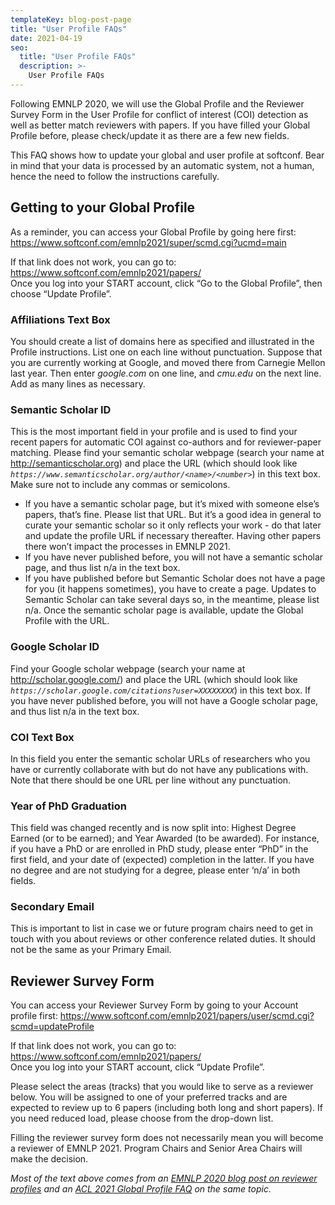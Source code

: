 ```yaml
---
templateKey: blog-post-page
title: "User Profile FAQs"
date: 2021-04-19
seo:
  title: "User Profile FAQs"
  description: >- 
    User Profile FAQs
---
```



Following EMNLP 2020, we will use the Global Profile and the Reviewer Survey Form in the User Profile for conflict of interest (COI) detection as well as better match reviewers with papers. If you have filled your Global Profile before, please check/update it as there are a few new fields. 

This FAQ shows how to update your global and user profile at softconf. Bear in mind that your data is processed by an automatic system, not a human, hence the need to follow the instructions carefully. 

## Getting to your Global Profile
As a reminder, you can access your Global Profile by going here first:
<https://www.softconf.com/emnlp2021/super/scmd.cgi?ucmd=main>

If that link does not work, you can go to:
<https://www.softconf.com/emnlp2021/papers/>  
Once you log into your START account, click “Go to the Global Profile”, then choose “Update Profile”.

### Affiliations Text Box
You should create a list of domains here as specified and illustrated in the Profile instructions. List one on each line without punctuation. Suppose that you are currently working at Google, and moved there from Carnegie Mellon last year. Then enter *google.com* on one line, and *cmu.edu* on the next line. Add as many lines as necessary.

### Semantic Scholar ID
This is the most important field in your profile and is used to find your recent papers for automatic COI against co-authors and for reviewer-paper matching. Please find your semantic scholar webpage (search your name at http://semanticscholar.org) and place the URL (which should look like *`https://www.semanticscholar.org/author/<name>/<number>`*) in this text box. Make sure not to include any commas or semicolons.
* If you have a semantic scholar page, but it’s mixed with someone else’s papers, that’s fine. Please list that URL. But it’s a good idea in general to curate your semantic scholar so it only reflects your work - do that later and update the profile URL if necessary thereafter. Having other papers there won’t impact the processes in EMNLP 2021.
* If you have never published before, you will not have a semantic scholar page, and thus list n/a in the text box.
* If you have published before but Semantic Scholar does not have a page for you (it happens sometimes), you have to create a page. Updates to Semantic Scholar can take several days so, in the meantime, please list n/a. Once the semantic scholar page is available, update the Global Profile with the URL.

### Google Scholar ID
Find your Google scholar webpage (search your name at http://scholar.google.com/) and place the URL (which should look like *`https://scholar.google.com/citations?user=XXXXXXXX`*) in this text box. If you have never published before, you will not have a Google scholar page, and thus list n/a in the text box.

### COI Text Box
In this field you enter the semantic scholar URLs of researchers who you have or currently collaborate with but do not have any publications with. Note that there should be one URL per line without any punctuation.

### Year of PhD Graduation
This field was changed recently and is now split into: Highest Degree Earned (or to be earned); and Year Awarded (to be awarded). For instance, if you have a PhD or are enrolled in PhD study, please enter “PhD” in the first field, and your date of (expected) completion in the latter. If you have no degree and are not studying for a degree, please enter ‘n/a’ in both fields.

### Secondary Email
This is important to list in case we or future program chairs need to get in touch with you about reviews or other conference related duties. It should not be the same as your Primary Email.


## Reviewer Survey Form
You can access your Reviewer Survey Form by going to your Account profile first:
<https://www.softconf.com/emnlp2021/papers/user/scmd.cgi?scmd=updateProfile>

If that link does not work, you can go to:
<https://www.softconf.com/emnlp2021/papers/>  
Once you log into your START account, click “Update Profile”.

Please select the areas (tracks) that you would like to serve as a reviewer below. You will be assigned to one of your preferred tracks and are expected to review up to 6 papers (including both long and short papers). If you need reduced load, please choose from the drop-down list. 

Filling the reviewer survey form does not necessarily mean you will become a reviewer of EMNLP 2021. Program Chairs and Senior Area Chairs will make the decision.

*Most of the text above comes from an [EMNLP 2020 blog post on reviewer profiles](https://2020.emnlp.org/blog/2020-05-09-fixing-reviewer-profiles) and an [ACL 2021 Global Profile FAQ](https://2021.aclweb.org/blog/global-profile-faqs/) on the same topic.*
